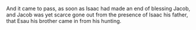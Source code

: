 And it came to pass, as soon as Isaac had made an end of blessing Jacob, and Jacob was yet scarce gone out from the presence of Isaac his father, that Esau his brother came in from his hunting.
